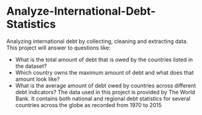 # Analyze-International-Debt-Statistics
Analyzing international debt by collecting, cleaning and extracting data. This project will answer to questions like:
- What is the total amount of debt that is owed by the countries listed in the dataset?
- Which country owns the maximum amount of debt and what does that amount look like?
- What is the average amount of debt owed by countries across different debt indicators?
The data used in this project is provided by The World Bank. 
It contains both national and regional debt statistics for several countries across the globe as recorded from 1970 to 2015

